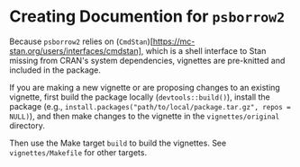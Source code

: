 # Creating Documention for `psborrow2`

Because `psborrow2` relies on (`CmdStan`)[https://mc-stan.org/users/interfaces/cmdstan],
which is a shell interface to Stan missing from CRAN's system dependencies,
vignettes are pre-knitted and included in the package.

If you are making a new vignette or are proposing changes to an existing vignette,
first build the package locally (`devtools::build()`), install the package 
(e.g., `install.packages("path/to/local/package.tar.gz", repos = NULL)`), and then 
make changes to the vignette in the `vignettes/original` directory.

Then use the Make target `build` to build the vignettes. See
`vignettes/Makefile` for other targets.